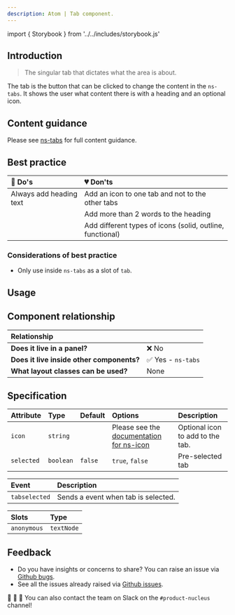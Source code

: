 ```yaml
---
description: Atom | Tab component.
---
```


import { Storybook } from '../../includes/storybook.js'

## Introduction

> The singular tab that dictates what the area is about.

The tab is the button that can be clicked to change the content in the `ns-tabs`. It shows the user what content there is with a heading and an optional icon.

## Content guidance

Please see [ns-tabs](components/ns-tabs.md) for full content guidance.

## Best practice

| 💚 Do's | 💔 Don'ts |
| :--- | :--- |
| Always add heading text | Add an icon to one tab and not to the other tabs |
|  | Add more than 2 words to the heading |
|  | Add different types of icons (solid, outline, functional) |

### Considerations of best practice

* Only use inside `ns-tabs` as a slot of `tab`.

## Usage

<Storybook story="ns-tab--tab"></Storybook>

## Component relationship

|  **Relationship**  |  |
| :--- | :--- |
| **Does it live in a panel?** | ❌ No |
| **Does it live inside other components?** | ✅ Yes - `ns-tabs` |
| **What layout classes can be used?**  | None |

## Specification

| Attribute | Type | Default | Options | Description |
| :--- | :--- | :--- | :--- | :--- |
| `icon`    | `string` |  | Please see the [documentation for ns-icon](https://britishgas.design/components/ns-icon) | Optional icon to add to the tab. |
| `selected` | `boolean` | `false` |`true`, `false`| Pre-selected tab |

| Event | Description |
| :--- | :--- |
| `tabselected` | Sends a event when tab is selected. |

| Slots | Type |
| :--- | :--- |
| `anonymous` | `textNode` |

## Feedback

* Do you have insights or concerns to share? You can raise an issue via [Github bugs](https://github.com/ConnectedHomes/nucleus/issues/new?assignees=&labels=Bug&template=a--bug-report.md&title=[bug]%20[ns-tab]).
* See all the issues already raised via [Github issues](https://github.com/connectedHomes/nucleus/issues?utf8=%E2%9C%93&q=is%3Aopen+is%3Aissue+label%3ABug+[ns-tab]).

💩 🎉 🦄 You can also contact the team on Slack on the `#product-nucleus` channel!
